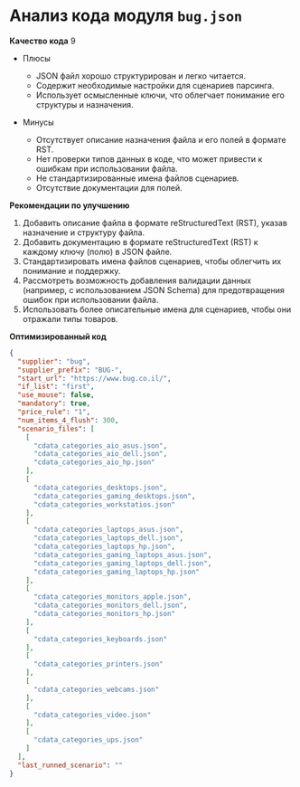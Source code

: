 # Анализ кода модуля `bug.json`

**Качество кода**
9
- Плюсы
    -  JSON файл хорошо структурирован и легко читается.
    -  Содержит необходимые настройки для сценариев парсинга.
    -  Использует осмысленные ключи, что облегчает понимание его структуры и назначения.

- Минусы
    - Отсутствует описание назначения файла и его полей в формате RST.
    - Нет проверки типов данных в коде, что может привести к ошибкам при использовании файла.
    - Не стандартизированные имена файлов сценариев.
    - Отсутствие документации для полей.

**Рекомендации по улучшению**

1. Добавить описание файла в формате reStructuredText (RST), указав назначение и структуру файла.
2. Добавить документацию в формате reStructuredText (RST) к каждому ключу (полю) в JSON файле.
3. Стандартизировать имена файлов сценариев, чтобы облегчить их понимание и поддержку.
4. Рассмотреть возможность добавления валидации данных (например, с использованием JSON Schema) для предотвращения ошибок при использовании файла.
5. Использовать более описательные имена для сценариев, чтобы они отражали типы товаров.

**Оптимизированный код**
```json
{
  "supplier": "bug",
  "supplier_prefix": "BUG-",
  "start_url": "https://www.bug.co.il/",
  "if_list": "first",
  "use_mouse": false,
  "mandatory": true,
  "price_rule": "1",
  "num_items_4_flush": 300,
  "scenario_files": [
    [
      "cdata_categories_aio_asus.json",
      "cdata_categories_aio_dell.json",
      "cdata_categories_aio_hp.json"
    ],
    [
      "cdata_categories_desktops.json",
      "cdata_categories_gaming_desktops.json",
      "cdata_categories_workstatios.json"
    ],
    [
      "cdata_categories_laptops_asus.json",
      "cdata_categories_laptops_dell.json",
      "cdata_categories_laptops_hp.json",
      "cdata_categories_gaming_laptops_asus.json",
      "cdata_categories_gaming_laptops_dell.json",
      "cdata_categories_gaming_laptops_hp.json"
    ],
    [
      "cdata_categories_monitors_apple.json",
      "cdata_categories_monitors_dell.json",
      "cdata_categories_monitors_hp.json"
    ],
    [
      "cdata_categories_keyboards.json"
    ],
    [
      "cdata_categories_printers.json"
    ],
    [
      "cdata_categories_webcams.json"
    ],
    [
      "cdata_categories_video.json"
    ],
    [
      "cdata_categories_ups.json"
    ]
  ],
  "last_runned_scenario": ""
}
```